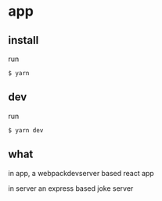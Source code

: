 # app

## install

run

```
$ yarn
```

## dev

run

```
$ yarn dev
```

## what

in app, a webpackdevserver based react app

in server an express based joke server

